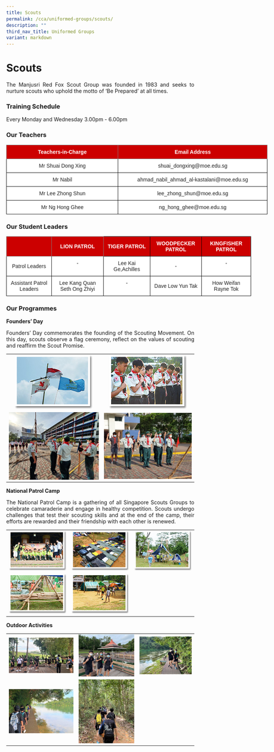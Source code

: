 ```yaml
---
title: Scouts
permalink: /cca/uniformed-groups/scouts/
description: ""
third_nav_title: Uniformed Groups
variant: markdown
---
```

# **Scouts**

<p style="text-align: justify;">The Manjusri Red Fox Scout Group was founded in 1983 and seeks to nurture scouts who uphold the motto of ‘Be Prepared’ at all times.</p>

### **Training Schedule**

Every Monday and Wednesday&nbsp;3.00pm - 6.00pm

### **Our Teachers**

<style type="text/css">
.tg  {border-collapse:collapse;border-spacing:0;}
.tg td{border-color:black;border-style:solid;border-width:1px;font-family:Arial, sans-serif;font-size:14px;
  overflow:hidden;padding:10px 5px;word-break:normal;}
.tg th{border-color:black;border-style:solid;border-width:1px;font-family:Arial, sans-serif;font-size:14px;
  font-weight:normal;overflow:hidden;padding:10px 5px;word-break:normal;}
.tg .tg-2atv{background-color:#C00;border-color:inherit;color:#FFF;font-weight:bold;text-align:center;vertical-align:top}
.tg .tg-a3j2{background-color:#FFF;color:#222;text-align:center;vertical-align:middle}
</style>
<table class="tg" style="undefined;table-layout: fixed; width: 700px">
<colgroup>
<col style="width: 300px">
<col style="width: 400px">
</colgroup>
<thead>
  <tr>
    <th class="tg-2atv">Teachers-in-Charge</th>
    <th class="tg-2atv">Email Address</th>
  </tr>
</thead>
<tbody>
	 <tr>
    <td class="tg-a3j2"><span style="color:#222;background-color:transparent">Mr Shuai Dong Xing</span></td>
    <td class="tg-a3j2"><span style="color:#222;background-color:transparent">shuai_dongxing@moe.edu.sg</span></td>
  </tr>
	  <tr>
    <td class="tg-a3j2"><span style="color:#222;background-color:transparent"> Mr Nabil</span></td>
    <td class="tg-a3j2"><span style="color:#222;background-color:transparent">ahmad_nabil_ahmad_al-kastalani@moe.edu.sg </span></td>
  </tr>
  <tr>
    <td class="tg-a3j2"><span style="color:#222;background-color:transparent"> Mr Lee Zhong Shun</span></td>
    <td class="tg-a3j2"><span style="color:#222;background-color:transparent"> lee_zhong_shun@moe.edu.sg</span></td>
  </tr>
 

  <tr>
    <td class="tg-a3j2"><span style="color:#222;background-color:transparent"> Mr Ng Hong Ghee</span></td>
    <td class="tg-a3j2"><span style="color:#222;background-color:transparent">ng_hong_ghee@moe.edu.sg</span></td>
  </tr>
</tbody>
</table>

### **Our Student Leaders**

<style type="text/css">
.tg  {border-collapse:collapse;border-spacing:0;}
.tg td{border-color:black;border-style:solid;border-width:1px;font-family:Arial, sans-serif;font-size:14px;
  overflow:hidden;padding:10px 5px;word-break:normal;}
.tg th{border-color:black;border-style:solid;border-width:1px;font-family:Arial, sans-serif;font-size:14px;
  font-weight:normal;overflow:hidden;padding:10px 5px;word-break:normal;}
.tg .tg-4u3x{background-color:#C00;border-color:inherit;color:#FFF;font-weight:bold;text-align:center;vertical-align:middle}
.tg .tg-2atv{background-color:#C00;border-color:inherit;color:#FFF;font-weight:bold;text-align:center;vertical-align:top}
.tg .tg-bdtu{background-color:#cc0000;color:#000000;text-align:center;vertical-align:top}
.tg .tg-3lre{background-color:#FFF;color:#F00;text-align:center;vertical-align:top}
.tg .tg-jjue{background-color:#C00;color:#FFF;font-weight:bold;text-align:center;vertical-align:middle}
.tg .tg-a3j2{background-color:#FFF;color:#222;text-align:center;vertical-align:middle}
</style>
<table class="tg" style="undefined;table-layout: fixed; width: 700px">
<colgroup>
<col style="width: 121px">
<col style="width: 139px">
<col style="width: 125px">
<col style="width: 138px">
<col style="width: 132px">
</colgroup>
<thead>
  <tr>
    <th class="tg-2atv"></th>
    <th class="tg-4u3x"><span style="background-color:#C00">LION PATROL</span></th>
    <th class="tg-jjue"><span style="background-color:#C00">TIGER PATROL</span></th>
    <th class="tg-jjue">WOODPECKER PATROL</th>
    <th class="tg-bdtu"><span style="font-weight:bold;color:#FFF">KINGFISHER PATROL</span></th>
  </tr>
</thead>
<tbody>
  <tr>
    <td class="tg-a3j2"><span style="color:#222;background-color:transparent">Patrol Leaders</span></td>
    <td class="tg-3lre"><span style="color:#222;background-color:transparent">-</span></td>
    <td class="tg-3lre"><span style="color:#222;background-color:transparent">Lee Kai Ge,Achilles</span></td>
    <td class="tg-a3j2"><span style="color:#222;background-color:transparent">-</span></td>
    <td class="tg-3lre"><span style="color:#222;background-color:transparent">-</span></td>
  </tr>
  <tr>
    <td class="tg-a3j2"><span style="color:#222;background-color:transparent">Assistant Patrol Leaders</span></td>
    <td class="tg-3lre"><span style="color:#222;background-color:transparent">Lee Kang Quan<br>Seth Ong Zhiyi</span><br></td>
    <td class="tg-3lre"><span style="color:#222;background-color:transparent">-</span></td>
    <td class="tg-a3j2"><span style="color:#222;background-color:transparent">Dave Low Yun Tak</span></td>
    <td class="tg-a3j2"><span style="color:#222;background-color:transparent">How Weifan<br>Rayne Tok</span></td>
  </tr>
</tbody>
</table>

### **Our Programmes**

**Founders’ Day**

<p style="text-align: justify;">Founders’ Day commemorates the founding of the Scouting Movement. On this day, scouts observe a flag ceremony, reflect on the values of scouting and reaffirm the Scout Promise.</p>

|   |   |   
|:-:|:-:|
| ![](/images/Cca/Scouts/scouts02.png) 	 |   ![](/images/Cca/Scouts/scouts04.png)  |   
| ![](/images/Cca/Scouts/The%20Scout%20Salute.jpeg)  | ![](/images/Cca/Scouts/The%20Scout%20Promise.jpeg)  |



**National Patrol Camp**

<p style="text-align: justify;">The National Patrol Camp is a gathering of all Singapore Scouts Groups to celebrate camaraderie and engage in healthy competition. Scouts undergo challenges that test their scouting skills and at the end of the camp, their efforts are rewarded and their friendship with each other is renewed.</p>

|   |   |   |
|:-:|:-:|:-:|
|    ![](/images/Cca/Scouts/scouts05.png)  |  ![](/images/Cca/Scouts/scouts06.png) 	 |   ![](/images/Cca/Scouts/scouts07.png)  |
|    ![](/images/Cca/Scouts/scouts08.png)   |    ![](/images/Cca/Scouts/scouts09.png)  	  |   |

**Outdoor Activities**


|   |   |   |
|:-:|:-:|:-:|
|  ![](/images/Cca/Scouts/Safety%20Briefing.jpeg)  	   | ![](/images/Cca/Scouts/Quick%20photo%20before%20the%20hike.jpeg)   	  | ![](/images/Cca/Scouts/Patrol%20Leaders%20taking%20the%20lead.jpeg)    |
|   ![](/images/Cca/Scouts/Appreciating%20Nature.jpeg)   | ![](/images/Cca/Scouts/Exploring%20Nature.jpeg)   | |
